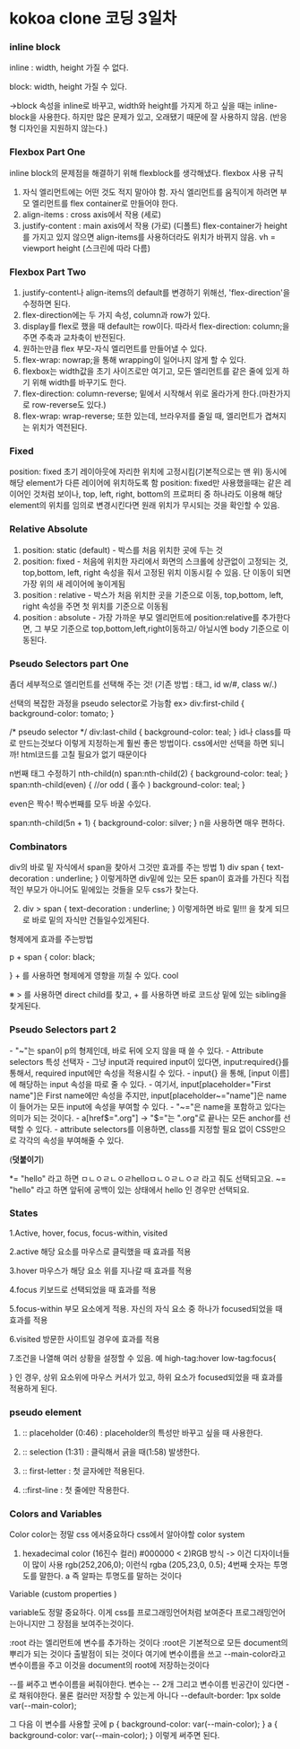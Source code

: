 # kokoa clone 코딩 3일차

### **inline block**

inline : width, height 가질 수 없다.

block: width, height 가질 수 있다.

->block 속성을 inline로 바꾸고, width와 height를 가지게 하고 싶을 때는 inline-block을 사용한다.
하지만 많은 문제가 있고, 오래됐기 때문에 잘 사용하지 않음.
(반응형 디자인을 지원하지 않는다.)



### Flexbox Part One

inline block의 문제점을 해결하기 위해 flexblock를 생각해냈다.
flexbox 사용 규칙

1. 자식 엘리먼트에는 어떤 것도 적지 말아야 함.
   자식 엘리먼트를 움직이게 하려면 부모 엘리먼트를 flex container로 만들어야 한다.
2. align-items : cross axis에서 작용 (세로)
3. justify-content : main axis에서 작용 (가로) (디폴트)
   flex-container가 height를 가지고 있지 않으면 align-items를 사용하더라도 위치가 바뀌지 않음.
   vh = viewport height (스크린에 따라 다름)



### Flexbox Part Two

1. justify-content나 align-items의 default를 변경하기 위해선, 'flex-direction'을 수정하면 된다.
2.  flex-direction에는 두 가지 속성, column과 row가 있다.
3.  display를 flex로 했을 때 default는 row이다. 따라서 flex-direction: column;을 주면 주축과 교차축이 반전된다.
4.  원하는만큼 flex 부모-자식 엘리먼트를 만들어낼 수 있다.
5.  flex-wrap: nowrap;을 통해 wrapping이 일어나지 않게 할 수 있다.
6.  flexbox는 width값을 초기 사이즈로만 여기고, 모든 엘리먼트를 같은 줄에 있게 하기 위해 width를 바꾸기도 한다.
7.  flex-direction: column-reverse; 밑에서 시작해서 위로 올라가게 한다.(마찬가지로 row-reverse도 있다.)
8.  flex-wrap: wrap-reverse; 또한 있는데, 브라우저를 줄일 때, 엘리먼트가 겹쳐지는 위치가 역전된다.

### Fixed

position: fixed
초기 레이아웃에 자리한 위치에 고정시킴(기본적으로는 맨 위)
동시에 해당 element가 다른 레이어에 위치하도록 함
position: fixed만 사용했을때는 같은 레이어인 것처럼 보이나,
top, left, right, bottom의 프로퍼티 중 하나라도 이용해 해당 element의
위치를 임의로 변경시킨다면 원래 위치가 무시되는 것을 확인할 수 있음.



### Relative Absolute

1. position: static (default) - 박스를 처음 위치한 곳에 두는 것
2. position: fixed - 처음에 위치한 자리에서 화면의 스크롤에 상관없이 고정되는 것, top,bottom, left, right 속성을 줘서 고정된 위치 이동시킬 수 있음. 단 이동이 되면 가장 위의 새 레이어에 놓이게됨
3.  position : relative - 박스가 처음 위치한 곳을 기준으로 이동,
   top,bottom, left, right 속성을 주면 첫 위치를 기준으로 이동됨
4.  position : absolute - 가장 가까운 부모 엘리먼트에 position:relative를 추가한다면, 그 부모 기준으로 top,bottom,left,right이동하고/ 아닐시엔 body 기준으로 이동된다.



###  Pseudo Selectors part One

좀더 세부적으로 엘리먼트를 선택해 주는 것!
(기존 방법 : 태그, id w/#, class w/.)

선택의 복잡한 과정을 pseudo selector로 가능함
ex>
div:first-child {
background-color: tomato;
}

/* pseudo selector */
div:last-child {
background-color: teal;
}
id나 class를 따로 만드는것보다 이렇게 지정하는게 훨씬 좋은 방법이다.
css에서만 선택을 하면 되니까! html코드를 고칠 필요가 없기 때문이다

n번째 태그 수정하기 nth-child(n) 
span:nth-child(2) {
background-color: teal;
}
span:nth-child(even) { //or odd ( 홀수 )
background-color: teal;
}

even은 짝수! 짝수번째를 모두 바꿀 수있다.


span:nth-child(5n + 1) {
background-color: silver;
}
n을 사용하면 매우 편하다.



### Combinators

div의 바로 밑 자식에서 span을 찾아서 그것만 효과를 주는 방법
1)
div span {
text-decoration : underline;
}
이렇게하면 div밑에 있는 모든 span이 효과를 가진다
직접적인 부모가 아니어도 밑에있는 것들을 모두 css가 찾는다.

2) div > span {
text-decoration : underline;
}
이렇게하면 바로 밑!!! 을 찾게 되므로 바로 밑의 자식만 건들일수있게된다.

형제에게 효과를 주는방법

p + span {
color: black;

}
\+ 를 사용하면 형제에게 영향을 끼칠 수 있다. cool


※ > 를 사용하면 direct child를 찾고, + 를 사용하면 바로 코드상 밑에 있는 sibling을 찾게된다.



###  Pseudo Selectors part 2

\- "~"는 span이 p의 형제인데, 바로 뒤에 오지 않을 때 쓸 수 있다.
\- Attribute selectors 특성 선택자
\- 그냥 input과 required input이 있다면, input:required{}를 통해서, required input에만 속성을 적용시킬 수 있다.
\- input{} 을 통해, [input 이름]에 해당하는 input 속성을 따로 줄 수 있다.
\- 여기서, input[placeholder="First name"]은 First name에만 속성을 주지만, input[placeholder~="name"]은 name이 들어가는 모든 input에 속성을 부여할 수 있다.
\- "~="은 name을 포함하고 있다는 의미가 되는 것이다.
\- a[href$=".org"] → "$="는 ".org"로 끝나는 모든 anchor를 선택할 수 있다.
\- attribute selectors를 이용하면, class를 지정할 필요 없이 CSS만으로 각각의 속성을 부여해줄 수 있다.

(**덧붙이기**)

*= "hello" 라고 하면 ㅁㄴㅇㄹㄴㅇㄹhelloㅁㄴㅇㄹㄴㅇㄹ 라고 줘도 선택되고요.
~= "hello" 라고 하면 앞뒤에 공백이 있는 상태에서 hello 인 경우만 선택되요.

###  States

1.Active, hover, focus, focus-within, visited

2.active 해당 요소를 마우스로 클릭했을 때 효과를 적용

3.hover 마우스가 해당 요소 위를 지나갈 때 효과를 적용

4.focus 키보드로 선택되었을 때 효과를 적용

5.focus-within 부모 요소에게 적용. 자신의 자식 요소 중 하나가 focused되었을 때 효과를 적용

6.visited 방문한 사이트일 경우에 효과를 적용

7.조건을 나열해 여러 상황을 설정할 수 있음.
예 high-tag:hover low-tag:focus{

}
인 경우, 상위 요소위에 마우스 커서가 있고, 하위 요소가 focused되었을 때 효과를 적용하게 된다.



###  pseudo element

1) :: placeholder (0:46)
: placeholder의 특성만 바꾸고 싶을 때 사용한다.

2) :: selection (1:31)
: 클릭해서 긁을 때(1:58) 발생한다.

3) :: first-letter
: 첫 글자에만 적용된다.

4) ::first-line
: 첫 줄에만 작용한다.

### Colors and Variables

Color
color는 정말 css 에서중요하다
css에서 알아야할 color system
1) hexadecimal color (16진수 컬러)
\#000000 <
2)RGB 방식
-> 이건 디자이너들이 많이 사용
rgb(252,206,0); 이런식
rgba (205,23,0, 0.5);
4번째 숫자는 투명도를 말한다.
a 즉 알파는 투명도를 말하는 것이다

Variable (custom properties )

variable도 정말 중요하다.
이게 css를 프로그래밍언어처럼 보여준다
프로그래밍언어는아니지만 그 장점을 보여주는것이다.

:root 라는 엘리먼트에 변수를 추가하는 것이다
:root은 기본적으로 모든 document의 뿌리가 되는 것이다
출발점이 되는 것이다
여기에 변수이름을 쓰고
--main-color라고 변수이름을 주고
이것을 document의 root에 저장하는것이다

--를 써주고 변수이름을 써줘야한다.
변수는 -- 2개 그리고 변수이름
빈공간이 있다면 -로 채워야한다.
물론 컬러만 저장할 수 있는게 아니다
--default-border: 1px solde var(--main-color);


그 다음 이 변수를 사용할 곳에
p {
background-color: var(--main-color);
}
a {
background-color: var(--main-color);
}
이렇게 써주면 된다.